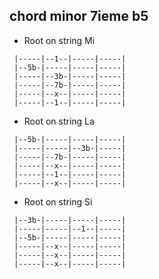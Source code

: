 ## chord minor 7ieme b5 

  * Root on string Mi 

```
 |-----|--1--|-----|-----|
 |--5b-|-----|-----|-----|
 |-----|--3b-|-----|-----|
 |-----|--7b-|-----|-----|
 |-----|--x--|-----|-----|
 |-----|--1--|-----|-----|
```

  * Root on string La 

```
 |--5b-|-----|-----|-----|
 |-----|-----|--3b-|-----|
 |-----|--7b-|-----|-----|
 |-----|--x--|-----|-----|
 |-----|--1--|-----|-----|
 |-----|--x--|-----|-----|
```

  * Root on string Si 

```
 |--3b-|-----|-----|-----|
 |-----|-----|--1--|-----|
 |--5b-|-----|-----|-----|
 |-----|--x--|-----|-----|
 |-----|--x--|-----|-----|
 |-----|--x--|-----|-----|
```

